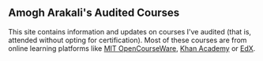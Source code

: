 ## Amogh Arakali's Audited Courses

This site contains information and updates on courses I've audited (that is, attended without opting for certification). Most of these courses are from online learning platforms like [MIT OpenCourseWare](https://ocw.mit.edu/), [Khan Academy](https://www.khanacademy.org) or [EdX](https://www.edx.org/). 
